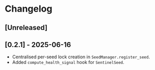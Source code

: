 # Changelog

## [Unreleased]

## [0.2.1] - 2025-06-16
- Centralised per-seed lock creation in `SeedManager.register_seed`.
- Added `compute_health_signal` hook for `SentinelSeed`.
